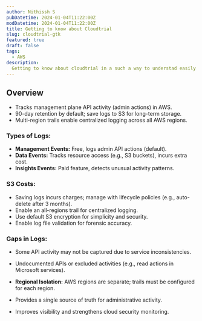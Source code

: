 ```yaml
---
author: Nithissh S
pubDatetime: 2024-01-04T11:22:00Z
modDatetime: 2024-01-04T11:22:00Z
title: Getting to know about Cloudtrial
slug: cloudtrial-gtk
featured: true
draft: false
tags:
  - AWS
description:
  Getting to know about cloudtrial in a such a way to understad easily
--- 
```


## Overview

- Tracks management plane API activity (admin actions) in AWS.  
- 90-day retention by default; save logs to S3 for long-term storage.  
- Multi-region trails enable centralized logging across all AWS regions.  

### Types of Logs:
- **Management Events:** Free, logs admin API actions (default).  
- **Data Events:** Tracks resource access (e.g., S3 buckets), incurs extra cost.  
- **Insights Events:** Paid feature, detects unusual activity patterns.  

### S3 Costs:
- Saving logs incurs charges; manage with lifecycle policies (e.g., auto-delete after 3 months).  
- Enable an all-regions trail for centralized logging.  
- Use default S3 encryption for simplicity and security.  
- Enable log file validation for forensic accuracy.  

### Gaps in Logs:
- Some API activity may not be captured due to service inconsistencies.  
- Undocumented APIs or excluded activities (e.g., read actions in Microsoft services).  
- **Regional Isolation:** AWS regions are separate; trails must be configured for each region.  

- Provides a single source of truth for administrative activity.  
- Improves visibility and strengthens cloud security monitoring.  